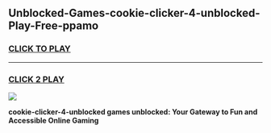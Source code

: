 
## Unblocked-Games-cookie-clicker-4-unblocked-Play-Free-ppamo
<h3>
<a href="https://premium76.site?title=cookie-clicker-4-unblocked&ref=19M">CLICK TO PLAY</a></h3>
<hr>

<h3>
<a href="https://premium76.site?title=cookie-clicker-4-unblocked&ref=19M">CLICK 2 PLAY</a>
  
</h3>

<a href="https://premium76.site?title=cookie-clicker-4-unblocked&ref=19M"><img src="https://clearcache.store/games.png"></a>


**cookie-clicker-4-unblocked games unblocked: Your Gateway to Fun and Accessible Online Gaming**
